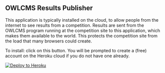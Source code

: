 ## OWLCMS Results Publisher

This application is typically installed on the cloud, to allow people from the internet to see results from a competition.  Results are sent from the OWLCMS program running at the competition site to this application, which makes them available to the world.  This protects the competition site from the load that many browsers could create.

To install: click on this button.  You will be prompted to create a (free) account on the Heroku cloud if you do not have one already.

[![Deploy to Heroku](https://www.herokucdn.com/deploy/button.png)](https://heroku.com/deploy)